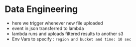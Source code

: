 # Data Engineering
- here we trigger whenever new file uploaded
- event in json transferred to lambda
- lambda runs and uploads filtered results to another s3
- Env Vars to specify : `region and bucket and time: 10 sec `
